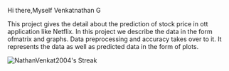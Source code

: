 Hi there,Myself Venkatnathan G

This project gives the detail about the prediction of stock price in ott application like Netflix.
In this project we describe the data in the form ofmatrix and graphs.
Data preprocessing and accuracy takes over to it. 
It represents the data as well as predicted data in the form of plots.

![NathanVenkat2004's Streak](https://github-readme-streak-stats.herokuapp.com/?user=NathanVenkat2004&theme=tokyonight&hide_border=true)

